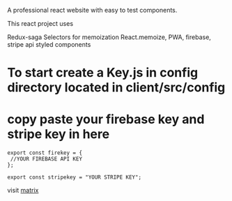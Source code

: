 A professional react website with easy to test components. 

This react project uses

Redux-saga
Selectors for memoization
React.memoize,
PWA,
firebase,
stripe api
styled components



# To start create a Key.js in config directory located in client/src/config

# copy paste your firebase key and stripe key in here

```
export const firekey = {
 //YOUR FIREBASE API KEY
};

export const stripekey = "YOUR STRIPE KEY";
```





visit [matrix](https://matrixx-live.herokuapp.com/)
